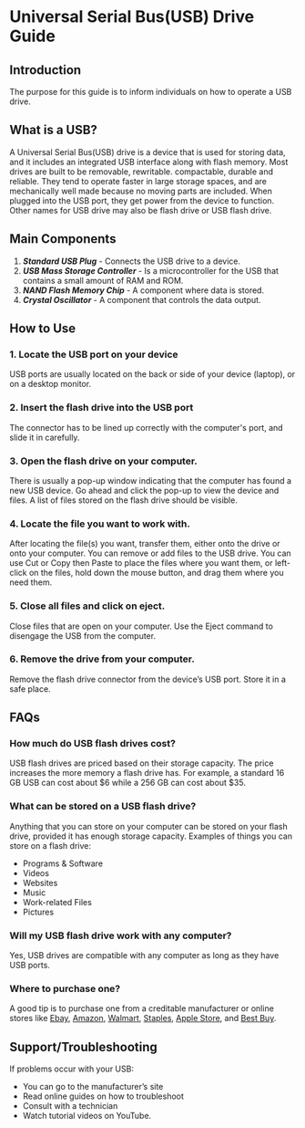 # Universal Serial Bus(USB) Drive Guide

## Introduction
The purpose for this guide is to inform individuals on how to operate a USB drive.

## What is a USB?
A Universal Serial Bus(USB) drive is a device that is used for storing data, and it includes an integrated USB interface along with flash memory.  Most drives are built to be removable, rewritable. compactable, durable and reliable. They tend to operate faster in large storage spaces, and are mechanically well made because no moving parts are included. When plugged into the USB port, they get power from the device to function. Other names for USB drive may also be flash drive or USB flash drive.

## Main Components
1. ***Standard USB Plug*** - Connects the USB drive to a device.
1. ***USB Mass Storage Controller*** - Is a microcontroller for the USB that contains a small amount of RAM and ROM.
1. ***NAND Flash Memory Chip*** - A component where data is stored.
1. ***Crystal Oscillator*** - A component that controls the data output.

## How to Use
### 1. Locate the USB port on your device
USB ports are usually located on the back or side of your device (laptop), or on a desktop monitor.
### 2. Insert the flash drive into the USB port
The connector has to be lined up correctly with the computer's port, and slide it in carefully. 
### 3. Open the flash drive on your computer.
There is usually a pop-up window indicating that the computer has found a new USB device. Go ahead and click the pop-up to view the device and files. A list of files stored on the flash drive should be visible.
### 4. Locate the file you want to work with. 
After locating the file(s) you want, transfer them, either onto the drive or onto your computer. You can remove or add files to the USB drive. You can use Cut or Copy then Paste to place the files where you want them, or left-click on the files, hold down the mouse button, and drag them where you need them.
### 5. Close all files and click on eject.
Close  files that are open on your computer. Use the Eject command to disengage the USB from the computer. 
### 6. Remove the drive from your computer.
Remove the flash drive connector from the device’s USB port. Store it in a safe place.

## FAQs
### How much do USB flash drives cost?
USB flash drives are priced based on their storage capacity. The price increases the more memory a flash drive has. For example, a standard 16 GB USB can cost about $6 while a 256 GB can cost about $35.
### What can be stored on a USB flash drive?
Anything that you can store on your computer can be stored on your flash drive, provided it has enough storage capacity. 
Examples of things you can store on a flash drive:
* Programs & Software
* Videos
* Websites
* Music
* Work-related Files
* Pictures
### Will my USB flash drive work with any computer?
Yes, USB drives are compatible with any computer as long as they have USB ports.
### Where to purchase one?
A good tip is to purchase one from a creditable manufacturer or online stores like [Ebay](https://www.ebay.com), [Amazon](https://www.amazon.com), [Walmart](https://www.walmart.com/), [Staples](https://www.staples.com), [Apple Store](https://www.apple.com/shop), and [Best Buy](https://www.bestbuy.com).

## Support/Troubleshooting
If problems occur with your USB:
* You can go to the manufacturer’s site 
* Read online guides on how to troubleshoot
* Consult with a technician 
* Watch tutorial videos on YouTube.   
